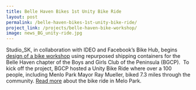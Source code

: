 ```yaml
---
title: Belle Haven Bikes 1st Unity Bike Ride
layout: post
permalink: /belle-haven-bikes-1st-unity-bike-ride/
project_link: /projects/belle-haven-bike-workshop/
image: news_BG_unity-ride.jpg
---
```


Studio_SK, in collaboration with IDEO and Facebook’s Bike Hub, begins <a title="Belle Haven Bike Worship" href="http://www.studiosk.net/projects/belle-haven-bike-worship/" target="_blank">design of a bike workshop</a> using repurposed shipping containers for the Belle Haven chapter of the Boys and Girls Club of the Peninsula (BGCP).  To kick off the project, BGCP hosted a Unity Bike Ride where over a 100 people, including <span class="s1">Menlo Park Mayor Ray Mueller</span>, biked 7.3 miles through the community. <a href="https://local.nixle.com/alert/5202473/" target="_blank">Read more</a> about the bike ride in Melo Park.